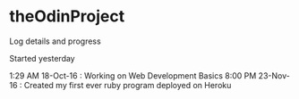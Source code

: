 # theOdinProject
Log details and progress

Started yesterday

1:29 AM 18-Oct-16 : Working on Web Development Basics
8:00 PM 23-Nov-16 : Created my first ever ruby program deployed on Heroku

